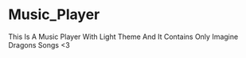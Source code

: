 # Music_Player
This Is A Music Player With Light Theme And It Contains Only Imagine Dragons Songs &lt;3
